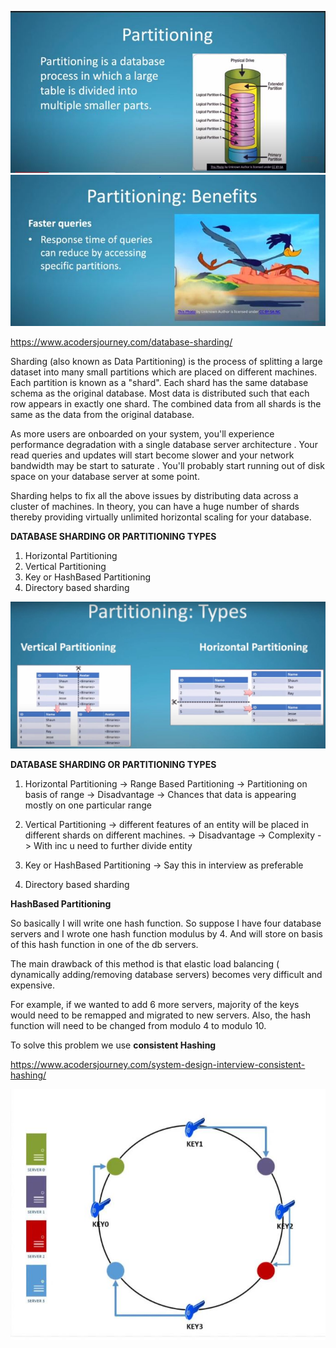 ![DFS](./P1.JPG)
![DFS](./P2.JPG)


https://www.acodersjourney.com/database-sharding/


Sharding (also known as Data Partitioning) is the process of splitting a large dataset into many small partitions which are placed on different machines. Each partition is known as a "shard".
Each shard has the same database schema as the original database. Most data is distributed such that each row appears in exactly one shard. The combined data from all shards is the same as the data from the original database.

As more users are onboarded on your system, you'll experience performance degradation with a single database server architecture . Your read queries and updates will start become slower and your network bandwidth may be start to saturate . You'll probably start running out of disk space on your database server at some point.

Sharding helps to fix all the above issues by distributing data across a cluster of machines. In theory, you can have a huge number of shards thereby providing virtually unlimited horizontal scaling for your database.
    
**DATABASE SHARDING OR PARTITIONING TYPES**

1) Horizontal Partitioning
2) Vertical Partitioning
3) Key or HashBased Partitioning
4) Directory based sharding

![DFS](./P5.JPG)


**DATABASE SHARDING OR PARTITIONING TYPES**

1) Horizontal Partitioning
    -> Range Based Partitioning -> Partitioning on basis of range
    -> Disadvantage -> Chances that data is appearing mostly on one particular range
2) Vertical Partitioning
    -> different features of an entity will be placed in different shards on different machines.
    -> Disadvantage -> Complexity -> With inc u need to further divide entity
3) Key or HashBased Partitioning
    -> Say this in interview as preferable
    
4) Directory based sharding


**HashBased Partitioning**

So basically I will write one hash function.
So suppose I have four database servers and I wrote one hash function modulus by 4.
And will store on basis of this hash function in one of the db servers.

The main drawback of this method is that elastic load balancing ( dynamically adding/removing database servers) becomes very difficult and expensive. 

For example, if we wanted to add 6 more servers, majority of the keys would need to be remapped and migrated to new servers. Also, the hash function will need to be changed from modulo 4 to modulo 10.

To solve this problem we use **consistent Hashing**

https://www.acodersjourney.com/system-design-interview-consistent-hashing/

![DFS](./C1.JPG)
